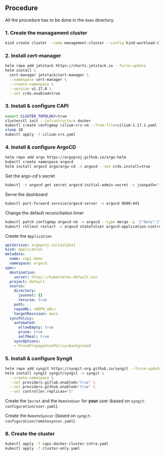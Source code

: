 ## Procedure

All the procedure has to be done in the `demo` directory.

### 1. Create the managament cluster

```sh
kind create cluster --name management-cluster --config kind-workload-cluster-config.yaml
```

### 2. Install cert-manager

```sh
helm repo add jetstack https://charts.jetstack.io --force-update
helm install \
  cert-manager jetstack/cert-manager \
  --namespace cert-manager \
  --create-namespace \
  --version v1.17.0 \
  --set crds.enabled=true
```

### 3. Install & configure CAPI

```sh
export CLUSTER_TOPOLOGY=true
clusterctl init --infrastructure docker
kubectl create configmap cilium-crs-cm --from-file=cilium-1.17.1.yaml
sleep 10
kubectl apply -f cilium-crs.yaml
```

### 4. Install & configure ArgoCD

```sh
helm repo add argo https://argoproj.github.io/argo-helm
kubectl create namespace argocd
helm install argocd argo/argo-cd -n argocd --set crds.install=true
```

Get the argo-cd's secret
```sh
kubectl -n argocd get secret argocd-initial-admin-secret -o jsonpath="{.data.password}" | base64 -d
```

Serve the dashboard
```sh
kubectl port-forward service/argocd-server -n argocd 8080:443
```

Change the default reconciliation timer
```sh
kubectl patch configmap argocd-cm -n argocd --type merge -p '{"data":{"timeout.reconciliation":"5s"}}'
kubectl rollout restart -n argocd statefulset argocd-application-controller
```

Create the `Application`
```yaml
apiVersion: argoproj.io/v1alpha1
kind: Application
metadata:
  name: capi-demo
  namespace: argocd
spec:
  destination:
    server: https://kubernetes.default.svc
  project: default
  source:
    directory:
      jsonnet: {}
      recurse: true
    path: .
    repoURL: <REPO_URL>
    targetRevision: main
  syncPolicy:
    automated:
      allowEmpty: true
      prune: true
      selfHeal: true
    syncOptions:
    - PrunePropagationPolicy=background
```

### 5. Install & configure Syngit

```sh
helm repo add syngit https://syngit-org.github.io/syngit --force-update
helm install syngit syngit/syngit -n syngit \
  --create-namespace \
  --set providers.gitlab.enabled="true" \
  --set providers.github.enabled="true" \
  --set controller.replicas="1"
```

Create the `Secret` and the `RemoteUser` for **your** user (based on `syngit-configuration/user.yaml`).

Create the `RemoteSyncer` (based on `syngit-configuration/remotesyncer.yaml`).

### 8. Create the cluster

```sh
kubectl apply -f capi-docker-cluster-infra.yaml
kubectl apply -f cluster-only.yaml
```